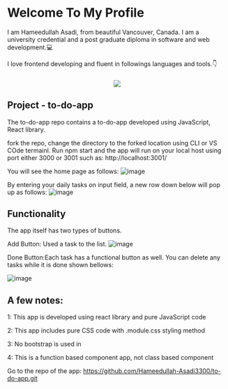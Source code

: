   #### <h1>Welcome To My Profile</h1>
  I am Hameedullah Asadi, from beautiful Vancouver, Canada. I am a university credential and a post graduate diploma
  in software and web development.:computer:
  
  I love frontend developing and fluent in followings languages and tools.:point_down:
  <h3 align="center">
  <a href="https://skillicons.dev">
    <img src="https://skillicons.dev/icons?i=html,css,bootstrap,javascript,react,git,github,cs,dotnet,visualstudio,mysql" />
  </a>


## Project - to-do-app
The to-do-app repo contains a to-do-app developed using JavaScript, React library.

fork the repo, change the directory to the forked location using CLI or VS COde termainl. Run npm start
and the app will run on your local host using port either 3000 or 3001 such as: http://localhost:3001/

You will see the home page as follows:
![image](https://github.com/Hameedullah-Asadi3300/to-do-app/assets/123219655/dd1a1f9f-6969-4f35-9e4b-c14f677c6feb)

By entering your daily tasks on input field, a new row down below will pop up as follows:
![image](https://github.com/Hameedullah-Asadi3300/to-do-app/assets/123219655/429c04e2-aa84-4338-b85b-db90461582d0)

## Functionality
The app itself has two types of buttons.

Add Button:
Used a task to the list.
![image](https://github.com/Hameedullah-Asadi3300/to-do-app/assets/123219655/ccd03c89-6f28-4a35-bc8f-55375d5b52f9)


Done Button:Each task has a functional button as well. You can delete any tasks while it is done shown bellows:

![image](https://github.com/Hameedullah-Asadi3300/to-do-app/assets/123219655/c44d2ba8-6514-4f06-b6bf-676987d15403)

## A few notes:

1: This app is developed using react library and pure JavaScript code

2: This app includes pure CSS code with .module.css styling method

3: No bootstrap is used in

4: This is a function based component app, not class based component

Go to the repo of the app: https://github.com/Hameedullah-Asadi3300/to-do-app.git
